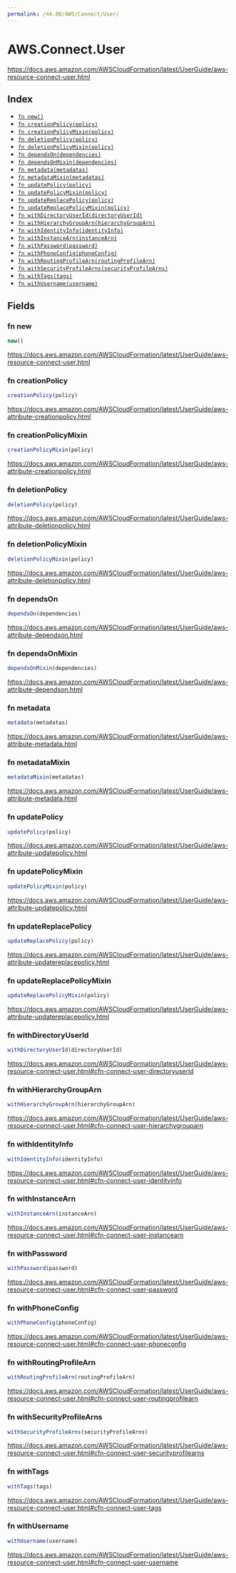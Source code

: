 ```yaml
---
permalink: /44.00/AWS/Connect/User/
---
```


# AWS.Connect.User

https://docs.aws.amazon.com/AWSCloudFormation/latest/UserGuide/aws-resource-connect-user.html

## Index

* [`fn new()`](#fn-new)
* [`fn creationPolicy(policy)`](#fn-creationpolicy)
* [`fn creationPolicyMixin(policy)`](#fn-creationpolicymixin)
* [`fn deletionPolicy(policy)`](#fn-deletionpolicy)
* [`fn deletionPolicyMixin(policy)`](#fn-deletionpolicymixin)
* [`fn dependsOn(dependencies)`](#fn-dependson)
* [`fn dependsOnMixin(dependencies)`](#fn-dependsonmixin)
* [`fn metadata(metadatas)`](#fn-metadata)
* [`fn metadataMixin(metadatas)`](#fn-metadatamixin)
* [`fn updatePolicy(policy)`](#fn-updatepolicy)
* [`fn updatePolicyMixin(policy)`](#fn-updatepolicymixin)
* [`fn updateReplacePolicy(policy)`](#fn-updatereplacepolicy)
* [`fn updateReplacePolicyMixin(policy)`](#fn-updatereplacepolicymixin)
* [`fn withDirectoryUserId(directoryUserId)`](#fn-withdirectoryuserid)
* [`fn withHierarchyGroupArn(hierarchyGroupArn)`](#fn-withhierarchygrouparn)
* [`fn withIdentityInfo(identityInfo)`](#fn-withidentityinfo)
* [`fn withInstanceArn(instanceArn)`](#fn-withinstancearn)
* [`fn withPassword(password)`](#fn-withpassword)
* [`fn withPhoneConfig(phoneConfig)`](#fn-withphoneconfig)
* [`fn withRoutingProfileArn(routingProfileArn)`](#fn-withroutingprofilearn)
* [`fn withSecurityProfileArns(securityProfileArns)`](#fn-withsecurityprofilearns)
* [`fn withTags(tags)`](#fn-withtags)
* [`fn withUsername(username)`](#fn-withusername)

## Fields

### fn new

```ts
new()
```

https://docs.aws.amazon.com/AWSCloudFormation/latest/UserGuide/aws-resource-connect-user.html

### fn creationPolicy

```ts
creationPolicy(policy)
```

https://docs.aws.amazon.com/AWSCloudFormation/latest/UserGuide/aws-attribute-creationpolicy.html

### fn creationPolicyMixin

```ts
creationPolicyMixin(policy)
```

https://docs.aws.amazon.com/AWSCloudFormation/latest/UserGuide/aws-attribute-creationpolicy.html

### fn deletionPolicy

```ts
deletionPolicy(policy)
```

https://docs.aws.amazon.com/AWSCloudFormation/latest/UserGuide/aws-attribute-deletionpolicy.html

### fn deletionPolicyMixin

```ts
deletionPolicyMixin(policy)
```

https://docs.aws.amazon.com/AWSCloudFormation/latest/UserGuide/aws-attribute-deletionpolicy.html

### fn dependsOn

```ts
dependsOn(dependencies)
```

https://docs.aws.amazon.com/AWSCloudFormation/latest/UserGuide/aws-attribute-dependson.html

### fn dependsOnMixin

```ts
dependsOnMixin(dependencies)
```

https://docs.aws.amazon.com/AWSCloudFormation/latest/UserGuide/aws-attribute-dependson.html

### fn metadata

```ts
metadata(metadatas)
```

https://docs.aws.amazon.com/AWSCloudFormation/latest/UserGuide/aws-attribute-metadata.html

### fn metadataMixin

```ts
metadataMixin(metadatas)
```

https://docs.aws.amazon.com/AWSCloudFormation/latest/UserGuide/aws-attribute-metadata.html

### fn updatePolicy

```ts
updatePolicy(policy)
```

https://docs.aws.amazon.com/AWSCloudFormation/latest/UserGuide/aws-attribute-updatepolicy.html

### fn updatePolicyMixin

```ts
updatePolicyMixin(policy)
```

https://docs.aws.amazon.com/AWSCloudFormation/latest/UserGuide/aws-attribute-updatepolicy.html

### fn updateReplacePolicy

```ts
updateReplacePolicy(policy)
```

https://docs.aws.amazon.com/AWSCloudFormation/latest/UserGuide/aws-attribute-updatereplacepolicy.html

### fn updateReplacePolicyMixin

```ts
updateReplacePolicyMixin(policy)
```

https://docs.aws.amazon.com/AWSCloudFormation/latest/UserGuide/aws-attribute-updatereplacepolicy.html

### fn withDirectoryUserId

```ts
withDirectoryUserId(directoryUserId)
```

https://docs.aws.amazon.com/AWSCloudFormation/latest/UserGuide/aws-resource-connect-user.html#cfn-connect-user-directoryuserid

### fn withHierarchyGroupArn

```ts
withHierarchyGroupArn(hierarchyGroupArn)
```

https://docs.aws.amazon.com/AWSCloudFormation/latest/UserGuide/aws-resource-connect-user.html#cfn-connect-user-hierarchygrouparn

### fn withIdentityInfo

```ts
withIdentityInfo(identityInfo)
```

https://docs.aws.amazon.com/AWSCloudFormation/latest/UserGuide/aws-resource-connect-user.html#cfn-connect-user-identityinfo

### fn withInstanceArn

```ts
withInstanceArn(instanceArn)
```

https://docs.aws.amazon.com/AWSCloudFormation/latest/UserGuide/aws-resource-connect-user.html#cfn-connect-user-instancearn

### fn withPassword

```ts
withPassword(password)
```

https://docs.aws.amazon.com/AWSCloudFormation/latest/UserGuide/aws-resource-connect-user.html#cfn-connect-user-password

### fn withPhoneConfig

```ts
withPhoneConfig(phoneConfig)
```

https://docs.aws.amazon.com/AWSCloudFormation/latest/UserGuide/aws-resource-connect-user.html#cfn-connect-user-phoneconfig

### fn withRoutingProfileArn

```ts
withRoutingProfileArn(routingProfileArn)
```

https://docs.aws.amazon.com/AWSCloudFormation/latest/UserGuide/aws-resource-connect-user.html#cfn-connect-user-routingprofilearn

### fn withSecurityProfileArns

```ts
withSecurityProfileArns(securityProfileArns)
```

https://docs.aws.amazon.com/AWSCloudFormation/latest/UserGuide/aws-resource-connect-user.html#cfn-connect-user-securityprofilearns

### fn withTags

```ts
withTags(tags)
```

https://docs.aws.amazon.com/AWSCloudFormation/latest/UserGuide/aws-resource-connect-user.html#cfn-connect-user-tags

### fn withUsername

```ts
withUsername(username)
```

https://docs.aws.amazon.com/AWSCloudFormation/latest/UserGuide/aws-resource-connect-user.html#cfn-connect-user-username